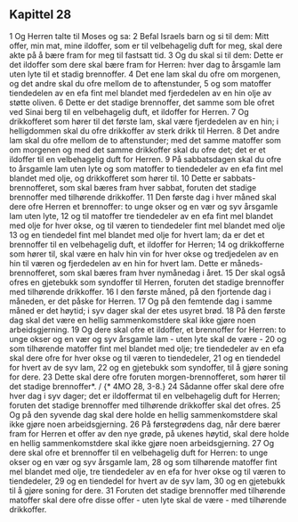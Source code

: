 ## Kapittel 28

1 Og Herren talte til Moses og sa:
2 Befal Israels barn og si til dem: Mitt offer, min mat, mine ildoffer, som er til velbehagelig duft for meg, skal dere akte på å bære fram for meg til fastsatt tid.
3 Og du skal si til dem: Dette er det ildoffer som dere skal bære fram for Herren: hver dag to årsgamle lam uten lyte til et stadig brennoffer.
4 Det ene lam skal du ofre om morgenen, og det andre skal du ofre mellom de to aftenstunder,
5 og som matoffer tiendedelen av en efa fint mel blandet med fjerdedelen av en hin olje av støtte oliven.
6 Dette er det stadige brennoffer, det samme som ble ofret ved Sinai berg til en velbehagelig duft, et ildoffer for Herren.
7 Og drikkofferet som hører til det første lam, skal være fjerdedelen av en hin; i helligdommen skal du ofre drikkoffer av sterk drikk til Herren.
8 Det andre lam skal du ofre mellom de to aftenstunder; med det samme matoffer som om morgenen og med det samme drikkoffer skal du ofre det; det er et ildoffer til en velbehagelig duft for Herren.
9 På sabbatsdagen skal du ofre to årsgamle lam uten lyte og som matoffer to tiendedeler av en efa fint mel blandet med olje, og drikkofferet som hører til.
10 Dette er sabbats-brennofferet, som skal bæres fram hver sabbat, foruten det stadige brennoffer med tilhørende drikkoffer.
11 Den første dag i hver måned skal dere ofre Herren et brennoffer: to unge okser og en vær og syv årsgamle lam uten lyte,
12 og til matoffer tre tiendedeler av en efa fint mel blandet med olje for hver okse, og til væren to tiendedeler fint mel blandet med olje
13 og en tiendedel fint mel blandet med olje for hvert lam; da er det et brennoffer til en velbehagelig duft, et ildoffer for Herren;
14 og drikkofferne som hører til, skal være en halv hin vin for hver okse og tredjedelen av en hin til væren og fjerdedelen av en hin for hvert lam. Dette er måneds-brennofferet, som skal bæres fram hver nymånedag i året.
15 Der skal også ofres en gjetebukk som syndoffer til Herren, foruten det stadige brennoffer med tilhørende drikkoffer.
16 I den første måned, på den fjortende dag i måneden, er det påske for Herren.
17 Og på den femtende dag i samme måned er det høytid; i syv dager skal der etes usyret brød.
18 På den første dag skal det være en hellig sammenkomstdere skal ikke gjøre noen arbeidsgjerning.
19 Og dere skal ofre et ildoffer, et brennoffer for Herren: to unge okser og en vær og syv årsgamle lam - uten lyte skal de være -
20 og som tilhørende matoffer fint mel blandet med olje; tre tiendedeler av en efa skal dere ofre for hver okse og til væren to tiendedeler,
21 og en tiendedel for hvert av de syv lam,
22 og en gjetebukk som syndoffer, til å gjøre soning for dere.
23 Dette skal dere ofre foruten morgen-brennofferet, som hører til det stadige brennoffer*. / {* 4MO 28, 3-8.}
24 Sådanne offer skal dere ofre hver dag i syv dager; det er ildoffermat til en velbehagelig duft for Herren; foruten det stadige brennoffer med tilhørende drikkoffer skal det ofres.
25 Og på den syvende dag skal dere holde en hellig sammenkomstdere skal ikke gjøre noen arbeidsgjerning.
26 På førstegrødens dag, når dere bærer fram for Herren et offer av den nye grøde, på ukenes høytid, skal dere holde en hellig sammenkomstdere skal ikke gjøre noen arbeidsgjerning.
27 Og dere skal ofre et brennoffer til en velbehagelig duft for Herren: to unge okser og en vær og syv årsgamle lam,
28 og som tilhørende matoffer fint mel blandet med olje, tre tiendedeler av en efa for hver okse og til væren to tiendedeler,
29 og en tiendedel for hvert av de syv lam,
30 og en gjetebukk til å gjøre soning for dere.
31 Foruten det stadige brennoffer med tilhørende matoffer skal dere ofre disse offer - uten lyte skal de være - med tilhørende drikkoffer.
